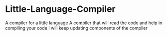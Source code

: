 # Little-Language-Compiler
A compiler for a little language
A compiler that will read the code and help in compiling your code
I will keep updating components of the compiler
